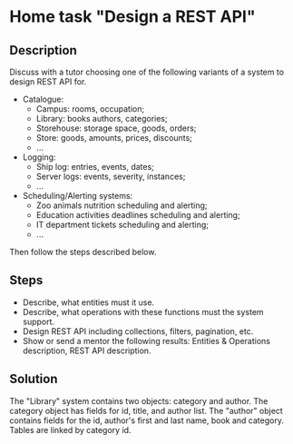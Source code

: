 # Home task "Design a REST API"
## Description
Discuss with a tutor choosing one of the following variants of a system to design REST API for.
* Catalogue:
    - Campus: rooms, occupation;
    - Library: books authors, categories;
    - Storehouse: storage space, goods, orders;
    - Store: goods, amounts, prices, discounts;
    - ...
* Logging:
    - Ship log: entries, events, dates;
    - Server logs: events, severity, instances;
    - ...
* Scheduling/Alerting systems:
    - Zoo animals nutrition scheduling and alerting;
    - Education activities deadlines scheduling and alerting;
    - IT department tickets scheduling and alerting;
    - ...

Then follow the steps described below.

## Steps

* Describe, what entities must it use.
* Describe, what operations with these functions must the system support.
* Design REST API including collections, filters, pagination, etc.
* Show or send a mentor the following results: Entities & Operations description, REST API description.

## Solution

The "Library" system contains two objects: category and author. The category object has fields for id, title, and author list. The "author" object contains fields for the id, author's first and last name, book and category. Tables are linked by category id.

